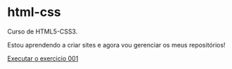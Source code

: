 # html-css
 Curso de HTML5-CSS3.

 Estou aprendendo a criar sites e agora vou gerenciar os meus repositórios!

<a href="https://its-gabee.github.io/html-css/exercicios/ex001">Executar o exercicio 001</a>